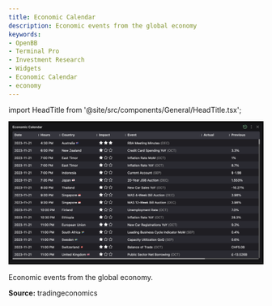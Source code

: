 ```yaml
---
title: Economic Calendar
description: Economic events from the global economy
keywords:
- OpenBB
- Terminal Pro
- Investment Research
- Widgets
- Economic Calendar
- economy
---
```


import HeadTitle from '@site/src/components/General/HeadTitle.tsx';

<HeadTitle title="Economic Calendar - economy | OpenBB Terminal Pro Docs" />

<img
    src="https://raw.githubusercontent.com/OpenBB-finance/widgets-library/main/economy/economic_calendar.png"
    alt="OpenBB Terminal Pro Widgets Library"
/>

Economic events from the global economy.

**Source:** tradingeconomics

